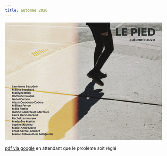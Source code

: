 ```yaml
---
title: automne 2020
---
```


![](couverture.png)

<!--[pdf](le-pied-automne-2020.pdf)-->

[pdf via google](https://drive.google.com/file/d/1SKpEZKlTzT2qNG2fIRu_NA67nZlQ0exK/view?usp=sharing) en attendant que le problème soit réglé

<img src="/publications/numeros/2020/automne/sandrine-corbeil-illustration-3.png" width="400" alt="" />
